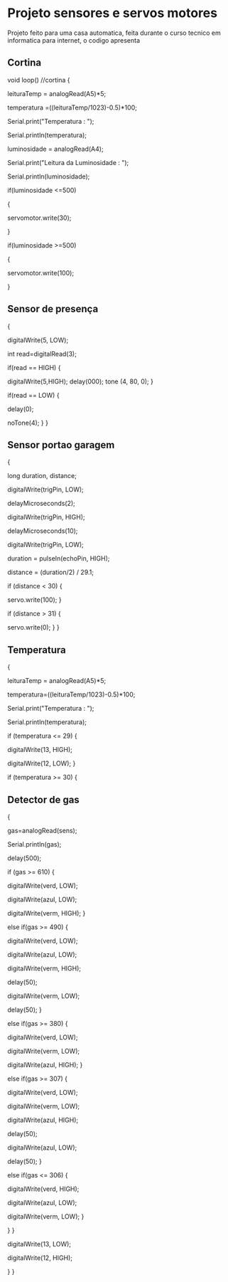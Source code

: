 # Projeto sensores e servos motores

Projeto feito para uma casa automatica, feita durante o curso tecnico em informatica para internet, o codigo apresenta 
## Cortina
void loop()
//cortina
{
  
 
  leituraTemp = analogRead(A5)*5;
  
  temperatura =((leituraTemp/1023)-0.5)*100;
  
  Serial.print("Temperatura : ");
  
  Serial.println(temperatura);

      
  luminosidade = analogRead(A4);
  
  Serial.print("Leitura da Luminosidade : ");
  
  Serial.println(luminosidade);
  
  
  if(luminosidade <=500)
  
  {
	
 servomotor.write(30);
 
  }    
  
  if(luminosidade >=500)
  
  {
  
   servomotor.write(100);
  
  }
  
  ## Sensor de presença
  {
  
  digitalWrite(5, LOW);
  
  int read=digitalRead(3);
  
  if(read == HIGH)
  {
   
   digitalWrite(5,HIGH);
    delay(000); 
    tone (4, 80, 0);
  }
  
   if(read == LOW)
   {
   
   delay(0); 
 
  noTone(4);
   }
}
 ## Sensor portao garagem
  {
  
  long duration, distance;

digitalWrite(trigPin, LOW);

delayMicroseconds(2);

digitalWrite(trigPin, HIGH);

delayMicroseconds(10);

digitalWrite(trigPin, LOW);

duration = pulseIn(echoPin, HIGH);

distance = (duration/2) / 29.1;

if (distance < 30) {

servo.write(100);
}

if (distance > 31) {

servo.write(0);
}
}
  
## Temperatura
  {
  
  leituraTemp = analogRead(A5)*5;
  
  temperatura=((leituraTemp/1023)-0.5)*100;
  
  Serial.print("Temperatura : ");
  
  Serial.println(temperatura);
  
  if (temperatura <= 29)
{
  
  digitalWrite(13, HIGH);
    
  digitalWrite(12, LOW);
}
 
  if (temperatura >= 30)
{
## Detector de gas
  {
  
  gas=analogRead(sens);
  
  Serial.println(gas);
  
  delay(500);

  
  
  if (gas >= 610) {
  
  digitalWrite(verd, LOW);
    
  digitalWrite(azul, LOW);
    
  digitalWrite(verm, HIGH);
  }
  
  
  else if(gas >= 490) {
  
  digitalWrite(verd, LOW);
    
  digitalWrite(azul, LOW);
    
  digitalWrite(verm, HIGH);  
    
  delay(50);
    
  digitalWrite(verm, LOW);
    
  delay(50);
  }
  
  else if(gas >= 380) {
  
   digitalWrite(verd, LOW);
    
  digitalWrite(verm, LOW);
    
  digitalWrite(azul, HIGH);
  }
  
  
  else if(gas >= 307) {
  
  digitalWrite(verd, LOW);
    
  digitalWrite(verm, LOW);
    
  digitalWrite(azul, HIGH);
    
  delay(50);
    
  digitalWrite(azul, LOW);
    
  delay(50);
  }
  
  
  else if(gas <= 306) {
  
  digitalWrite(verd, HIGH);
    
  digitalWrite(azul, LOW);
    
  digitalWrite(verm, LOW);
  }
  
  
  }
}


  

    
  
  digitalWrite(13, LOW);
	
 digitalWrite(12, HIGH);
 
  }
}

